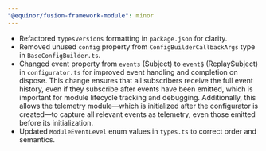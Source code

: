 ```yaml
---
"@equinor/fusion-framework-module": minor
---
```


- Refactored `typesVersions` formatting in `package.json` for clarity.
- Removed unused `config` property from `ConfigBuilderCallbackArgs` type in `BaseConfigBuilder.ts`.
- Changed event property from `events` (Subject) to `event$` (ReplaySubject) in `configurator.ts` for improved event handling and completion on dispose. This change ensures that all subscribers receive the full event history, even if they subscribe after events have been emitted, which is important for module lifecycle tracking and debugging. Additionally, this allows the telemetry module—which is initialized after the configurator is created—to capture all relevant events as telemetry, even those emitted before its initialization.
- Updated `ModuleEventLevel` enum values in `types.ts` to correct order and semantics.
